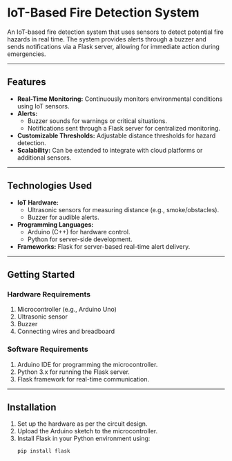 # IoT-Based Fire Detection System

An IoT-based fire detection system that uses sensors to detect potential fire hazards in real time. The system provides alerts through a buzzer and sends notifications via a Flask server, allowing for immediate action during emergencies.

---

## **Features**
- **Real-Time Monitoring:** Continuously monitors environmental conditions using IoT sensors.
- **Alerts:**
  - Buzzer sounds for warnings or critical situations.
  - Notifications sent through a Flask server for centralized monitoring.
- **Customizable Thresholds:** Adjustable distance thresholds for hazard detection.
- **Scalability:** Can be extended to integrate with cloud platforms or additional sensors.

---

## **Technologies Used**
- **IoT Hardware:**
  - Ultrasonic sensors for measuring distance (e.g., smoke/obstacles).
  - Buzzer for audible alerts.
- **Programming Languages:**
  - Arduino (C++) for hardware control.
  - Python for server-side development.
- **Frameworks:** Flask for server-based real-time alert delivery.

---

## **Getting Started**
### **Hardware Requirements**
1. Microcontroller (e.g., Arduino Uno)
2. Ultrasonic sensor
3. Buzzer
4. Connecting wires and breadboard

### **Software Requirements**
1. Arduino IDE for programming the microcontroller.
2. Python 3.x for running the Flask server.
3. Flask framework for real-time communication.

---

## **Installation**
1. Set up the hardware as per the circuit design.
2. Upload the Arduino sketch to the microcontroller.
3. Install Flask in your Python environment using:
   ```bash
   pip install flask
